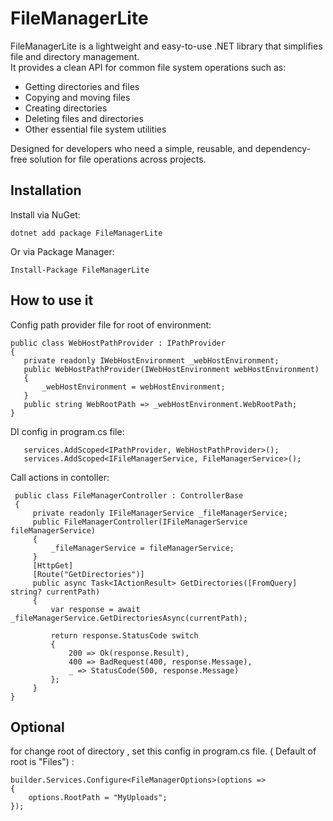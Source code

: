 # FileManagerLite

FileManagerLite is a lightweight and easy-to-use .NET library that simplifies file and directory management.  
It provides a clean API for common file system operations such as:

- Getting directories and files
- Copying and moving files
- Creating directories
- Deleting files and directories
- Other essential file system utilities

Designed for developers who need a simple, reusable, and dependency-free solution for file operations across projects.

## Installation
Install via NuGet:

```dotnet add package FileManagerLite```

Or via Package Manager:

```Install-Package FileManagerLite```

## How to use it

Config path provider file for root of environment:
   ```
 public class WebHostPathProvider : IPathProvider
  {
      private readonly IWebHostEnvironment _webHostEnvironment;
      public WebHostPathProvider(IWebHostEnvironment webHostEnvironment)
      {
          _webHostEnvironment = webHostEnvironment;
      }
      public string WebRootPath => _webHostEnvironment.WebRootPath;
  }
   ```

DI config in program.cs file:

```
   services.AddScoped<IPathProvider, WebHostPathProvider>();
   services.AddScoped<IFileManagerService, FileManagerService>();
```

Call actions in contoller:

```
 public class FileManagerController : ControllerBase
 {
     private readonly IFileManagerService _fileManagerService;
     public FileManagerController(IFileManagerService fileManagerService)
     {
         _fileManagerService = fileManagerService;
     }
     [HttpGet]
     [Route("GetDirectories")]
     public async Task<IActionResult> GetDirectories([FromQuery] string? currentPath)
     {
         var response = await _fileManagerService.GetDirectoriesAsync(currentPath);
    
         return response.StatusCode switch
         {
             200 => Ok(response.Result),
             400 => BadRequest(400, response.Message),
             _ => StatusCode(500, response.Message)
         };
     }
}
```

## Optional 
for change root of directory , set this config in program.cs file. ( Default of root is "Files") :

``` 
builder.Services.Configure<FileManagerOptions>(options =>
{
    options.RootPath = "MyUploads";
});
```
